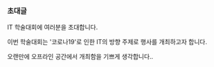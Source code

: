 ### 초대글

IT 학술대회에 여러분을 초대합니다.

이번 학술대회는 '코로나19'로 인한 IT의 방향 주제로 행사를 개최하고자 합니다.

오랜만에 오프라인 공간에서 개최함을 기쁘게 생각합니다..

